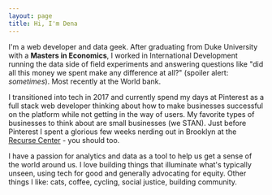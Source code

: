 ```yaml
---
layout: page
title: Hi, I'm Dena
---
```


I'm a web developer and data geek. After graduating from Duke University with a **Masters in Economics**, I worked in International Development running the data side of field experiments and answering questions like "did all this money we spent make any difference at all?" (spoiler alert: _sometimes_). Most recently at the World bank.

I transitioned into tech in 2017 and currently spend my days at Pinterest as a full stack web developer thinking about how to make businesses successful on the platform while not getting in the way of users. My favorite types of businesses to think about are small businesses (we STAN). Just before Pinterest I spent a glorious few weeks nerding out in Brooklyn at the [Recurse Center](https://www.recurse.com/) - you should too.

 I have a passion for analytics and data as a tool to help us get a sense of the world around us. I love building things that illuminate what's typically unseen, using tech for good and generally advocating for equity. Other things I like: cats, coffee, cycling, social justice, building community.
